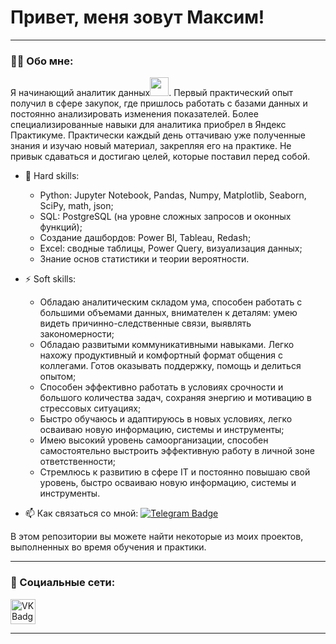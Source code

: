 # Привет, меня зовут Максим!

---

### :man_technologist: Обо мне:

Я начинающий аналитик данных<img src="https://media.giphy.com/media/WUlplcMpOCEmTGBtBW/giphy.gif" width="30px">. Первый практический опыт получил в сфере закупок, где пришлось работать с базами данных и постоянно анализировать изменения показателей. Более специализированные навыки для аналитика приобрел в Яндекс Практикуме. Практически каждый день оттачиваю уже полученные знания и изучаю новый материал, закрепляя его на практике. Не привык сдаваться и достигаю целей, которые поставил перед собой.

- :telescope: Hard skills:
  - Python: Jupyter Notebook, Pandas, Numpy, Matplotlib, Seaborn, SciPy, math, json;
  - SQL: PostgreSQL (на уровне сложных запросов и оконных функций);
  - Создание дашбордов: Power BI, Tableau, Redash;
  - Excel: сводные таблицы, Power Query, визуализация данных;
  - Знание основ статистики и теории вероятности.

- :zap: Soft skills:
  - Обладаю аналитическим складом ума, способен работать с большими объемами данных, внимателен к деталям: умею видеть причинно-следственные связи, выявлять закономерности;
  - Обладаю развитыми коммуникативными навыками. Легко нахожу продуктивный и комфортный формат общения с коллегами. Готов оказывать поддержку, помощь и делиться опытом;
  - Способен эффективно работать в условиях срочности и большого количества задач, сохраняя энергию и мотивацию в стрессовых ситуациях;
  - Быстро обучаюсь и адаптируюсь в новых условиях, легко осваиваю новую информацию, системы и инструменты;
  - Имею высокий уровень самоорганизации, способен самостоятельно выстроить эффективную работу в личной зоне ответственности;
  - Стремлюсь к развитию в сфере IT и постоянно повышаю свой уровень, быстро осваиваю новую информацию, системы и инструменты.

- :mailbox: Как связаться со мной: [![Telegram Badge](https://img.shields.io/badge/-Maxim_Berdnikov-blue?style=flat&logo=Telegram&logoColor=white)](https://t.me/Maxim_Berdnikov)

В этом репозитории вы можете найти некоторые из моих проектов, выполненных во время обучения и практики.

---

### 🤝 Социальные сети:

  <div id="badges">
    </a>
    <a href="https://vk.com/mx_bv" target="_blank">
      <img src="https://cdn-icons-png.flaticon.com/512/145/145813.png" width="40" height="40" alt="VK Badge"/>
    </a>
  </div>

---
